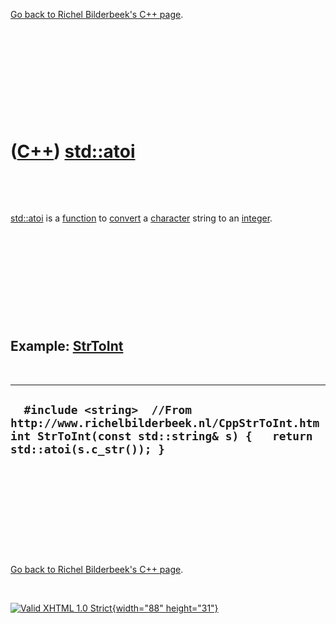 

[Go back to Richel Bilderbeek's C++ page](Cpp.htm).

 

 

 

 

 

([C++](Cpp.htm)) [std::atoi](CppAtoi.htm)
=========================================

 

 

[std::atoi](CppAtoi.htm) is a [function](CppFunction.htm) to
[convert](CppConvert.htm) a [character](CppChar.htm) string to an
[integer](CppInt.htm).

 

 

 

 

 

Example: [StrToInt](CppStrToInt.htm)
------------------------------------

 

  ----------------------------------------------------------------------------------------------------------------------------------------------------
  `  #include <string>  //From http://www.richelbilderbeek.nl/CppStrToInt.htm int StrToInt(const std::string& s) {   return std::atoi(s.c_str()); }`
  ----------------------------------------------------------------------------------------------------------------------------------------------------

 

 

 

 

 

[Go back to Richel Bilderbeek's C++ page](Cpp.htm).



 

[![Valid XHTML 1.0 Strict](valid-xhtml10.png){width="88"
height="31"}](http://validator.w3.org/check?uri=referer)
